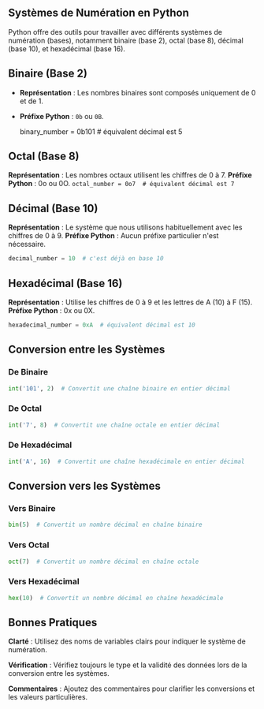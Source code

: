 ## Systèmes de Numération en Python

Python offre des outils pour travailler avec différents systèmes de numération (bases), notamment binaire (base 2), octal (base 8), décimal (base 10), et hexadécimal (base 16).

## Binaire (Base 2)
- **Représentation** : Les nombres binaires sont composés uniquement de 0 et de 1.
- **Préfixe Python** : `0b` ou `0B`.

  binary_number = 0b101  # équivalent décimal est 5

## Octal (Base 8)

**Représentation** : Les nombres octaux utilisent les chiffres de 0 à 7.
**Préfixe Python** : 0o ou 0O.
```octal_number = 0o7  # équivalent décimal est 7```

## Décimal (Base 10)

**Représentation** : Le système que nous utilisons habituellement avec les chiffres de 0 à 9.
**Préfixe Python** : Aucun préfixe particulier n'est nécessaire.

```python
decimal_number = 10  # c'est déjà en base 10
```

## Hexadécimal (Base 16)

**Représentation** : Utilise les chiffres de 0 à 9 et les lettres de A (10) à F (15).
**Préfixe Python** : 0x ou 0X.

```python
hexadecimal_number = 0xA  # équivalent décimal est 10
```
## Conversion entre les Systèmes

### De Binaire


```python 
int('101', 2)  # Convertit une chaîne binaire en entier décimal
```

### De Octal

```python
int('7', 8)  # Convertit une chaîne octale en entier décimal
```

### De Hexadécimal

```python
int('A', 16)  # Convertit une chaîne hexadécimale en entier décimal
```

## Conversion vers les Systèmes

### Vers Binaire

```python
bin(5)  # Convertit un nombre décimal en chaîne binaire
```

### Vers Octal

```python
oct(7)  # Convertit un nombre décimal en chaîne octale
```

### Vers Hexadécimal

```python
hex(10)  # Convertit un nombre décimal en chaîne hexadécimale
```

## Bonnes Pratiques

**Clarté** : Utilisez des noms de variables clairs pour indiquer le système de numération.

**Vérification** : Vérifiez toujours le type et la validité des données lors de la conversion entre les systèmes.

**Commentaires** : Ajoutez des commentaires pour clarifier les conversions et les valeurs particulières.
